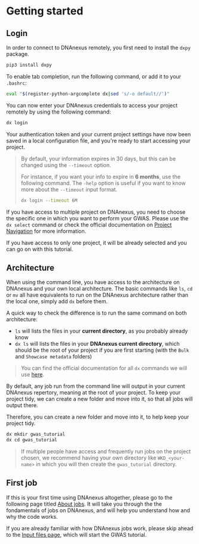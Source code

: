 # Getting started

## Login

In order to connect to DNAnexus remotely, you first need to install the `dxpy` package.

```bash
pip3 install dxpy
```

To enable tab completion, run the following command, or add it to your `.bashrc`:

```bash
eval "$(register-python-argcomplete dx|sed 's/-o default//')"
```

You can now enter your DNAnexus credentials to access your project remotely by using the following command:

```bash
dx login
```

Your authentication token and your current project settings have now been saved in a local configuration file, and you're ready to start accessing your project.

<blockquote>

By default, your information expires in 30 days, but this can be changed using the <code>--timeout</code> option.

For instance, if you want your info to expire in <b>6 months</b>, use the following command. The <code>-help</code> option is useful if you want to know more about the <code>--timeout</code> input format.

```bash
dx login --timeout 6M
```

</blockquote>

If you have access to multiple project on DNAnexus, you need to choose the specific one in which you want to perform your GWAS.
Please use the `dx select` command or check the official documentation on [Project Navigation](https://documentation.dnanexus.com/user/projects/project-navigation#changing-your-current-project) for more information.

If you have access to only one project, it will be already selected and you can go on with this tutorial.

## Architecture

When using the command line, you have access to the architecture on DNAnexus and your own local architecture.
The basic commands like `ls`, `cd` or `mv` all have equivalents to run on the DNAnexus architecture rather than the local one, simply add `dx` before them.

A quick way to check the difference is to run the same command on both architecture:

* `ls` will lists the files in your **current directory**, as you probably already know
* `dx ls` will lists the files in your **DNAnexus current directory**, which should be the root of your project if you are first starting (with the `Bulk` and `Showcase metadata` folders)

> You can find the official documentation for all `dx` commands we will use [here](https://documentation.dnanexus.com/user/helpstrings-of-sdk-command-line-utilities).

By default, any job run from the command line will output in your current DNAnexus repertory, meaning at the root of your project.
To keep your project tidy, we can create a new folder and move into it, so that all jobs will output there.

Therefore, you can create a new folder and move into it, to help keep your project tidy.

```bash
dx mkdir gwas_tutorial
dx cd gwas_tutorial
```

> If multiple people have access and frequently run jobs on the project chosen, we recommend having your own directory like `WKD_<your-name>` in which you will then create the `gwas_tutorial` directory.

## First job

If this is your first time using DNAnexus altogether, please go to the following page titled [About jobs](jobs.md). It will take you through the the fondamentals of jobs on DNAnexus, and will help you understand how and why the code works.

If you are already familiar with how DNAnexus jobs work, please skip ahead to the [Input files page](input.md), which will start the GWAS tutorial.
